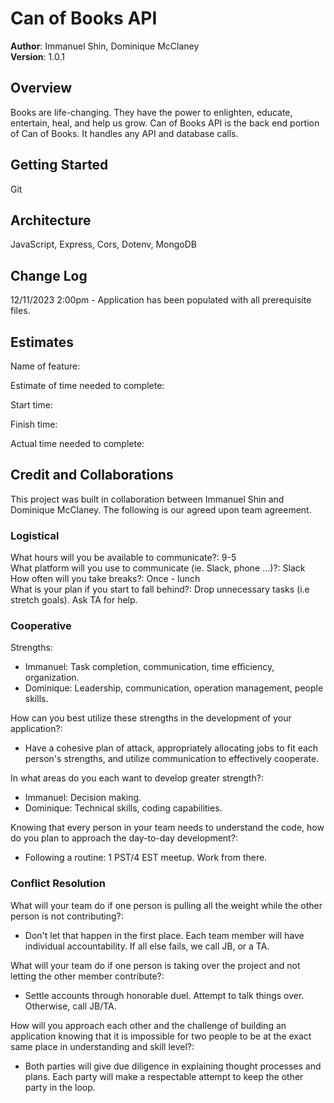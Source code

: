 # Can of Books API

**Author**: Immanuel Shin, Dominique McClaney  
**Version**: 1.0.1

## Overview
<!-- Provide a high level overview of what this application is and why you are building it, beyond the fact that it's an assignment for this class. (i.e. What's your problem domain?) -->
Books are life-changing. They have the power to enlighten, educate, entertain, heal, and help us grow. Can of Books API is the back end portion of Can of Books. It handles any API and database calls.

## Getting Started
<!-- What are the steps that a user must take in order to build this app on their own machine and get it running? -->
Git

## Architecture
<!-- Provide a detailed description of the application design. What technologies (languages, libraries, etc) you're using, and any other relevant design information. -->
JavaScript, Express, Cors, Dotenv, MongoDB

## Change Log
<!-- Use this area to document the iterative changes made to your application as each feature is successfully implemented. Use time stamps. Here's an example:

01-01-2001 4:59pm - Application now has a fully-functional express server, with a GET route for the location resource. -->

12/11/2023 2:00pm - Application has been populated with all prerequisite files.

## Estimates
<!-- See below -->
Name of feature:

Estimate of time needed to complete:

Start time:

Finish time:

Actual time needed to complete:

## Credit and Collaborations
<!-- Give credit (and a link) to other people or resources that helped you build this application. -->

This project was built in collaboration between Immanuel Shin and Dominique McClaney. The following is our agreed upon team agreement.

### Logistical

What hours will you be available to communicate?: 9-5  
What platform will you use to communicate (ie. Slack, phone …)?: Slack  
How often will you take breaks?: Once - lunch  
What is your plan if you start to fall behind?: Drop unnecessary tasks (i.e stretch goals). Ask TA for help.

### Cooperative

Strengths:

- Immanuel: Task completion, communication, time efficiency, organization.
- Dominique: Leadership, communication, operation management, people skills.

How can you best utilize these strengths in the development of your application?:

- Have a cohesive plan of attack, appropriately allocating jobs to fit each person's strengths, and utilize communication to effectively cooperate.  

In what areas do you each want to develop greater strength?:

- Immanuel: Decision making.
- Dominique: Technical skills, coding capabilities.

Knowing that every person in your team needs to understand the code, how do you plan to approach the day-to-day development?:

- Following a routine: 1 PST/4 EST meetup. Work from there.

### Conflict Resolution

What will your team do if one person is pulling all the weight while the other person is not contributing?:

- Don't let that happen in the first place. Each team member will have individual accountability. If all else fails, we call JB, or a TA.

What will your team do if one person is taking over the project and not letting the other member contribute?:

- Settle accounts through honorable duel. Attempt to talk things over. Otherwise, call JB/TA.

How will you approach each other and the challenge of building an application knowing that it is impossible for two people to be at the exact same place in understanding and skill level?:

- Both parties will give due diligence in explaining thought processes and plans. Each party will make a respectable attempt to keep the other party in the loop.
